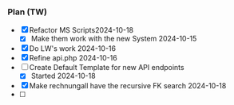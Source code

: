### Plan (TW)
- [x] Refactor  MS Scripts2024-10-18
	- [x] Make them work with the new System 2024-10-15
- [x] Do LW's work 2024-10-16
- [X] Refine api.php 2024-10-16
- [ ] Create Default Template for new API endpoints 
	- [x] Started 2024-10-18
- [x] Make rechnungall have the recursive FK search  2024-10-18
- [ ] 